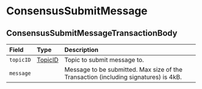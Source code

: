 # ConsensusSubmitMessage

## ConsensusSubmitMessageTransactionBody

| Field | Type | Description |
| :--- | :--- | :--- |
| `topicID` | [TopicID](../basic-types/topicid.md) | Topic to submit message to. |
| `message` |  | Message to be submitted. Max size of the Transaction \(including signatures\) is 4kB. |



